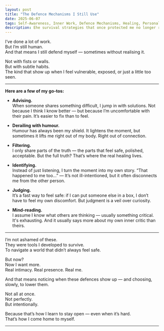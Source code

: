 ```yaml
---
layout: post
title: "The Defence Mechanisms I Still Use"
date: 2025-06-07
tags: Self-Awareness, Inner Work, Defence Mechanisms, Healing, Personal Growth
description: Ehe survival strategies that once protected me no longer run the show.
---
```


I’ve done a lot of work.  
But I’m still human.  
And that means I still defend myself — sometimes without realising it.

Not with fists or walls.  
But with subtle habits.  
The kind that show up when I feel vulnerable, exposed, or just a little too seen.

---

**Here are a few of my go-tos:**

- **Advising.**  
When someone shares something difficult, I jump in with solutions. Not because I think I know better — but because I’m uncomfortable with their pain. It’s easier to fix than to feel.

- **Derailing with humour.**  
Humour has always been my shield. It lightens the moment, but sometimes it lifts me right out of my body. Right out of connection.

- **Filtering.**  
I only share parts of the truth — the parts that feel safe, polished, acceptable. But the full truth? That’s where the real healing lives.

- **Identifying.**  
Instead of just listening, I turn the moment into my own story. “That happened to me too…” — It’s not ill-intentioned, but it often disconnects me from the other person.

- **Judging.**  
It’s a fast way to feel safe: if I can put someone else in a box, I don’t have to feel my own discomfort. But judgment is a veil over curiosity.

- **Mind-reading.**  
I assume I know what others are thinking — usually something critical. It's exhausting. And it usually says more about my own inner critic than theirs.

---

I’m not ashamed of these.  
They were tools I developed to survive.  
To navigate a world that didn’t always feel safe.

But now?  
Now I want more.  
Real intimacy. Real presence. Real me.

And that means noticing when these defences show up — and choosing, slowly, to lower them.

Not all at once.  
Not perfectly.  
But intentionally.

Because that’s how I learn to stay open — even when it’s hard.  
That’s how I come home to myself.

---
